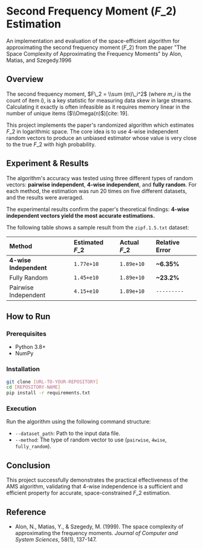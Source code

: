 

# Second Frequency Moment ($F\_2$) Estimation

An implementation and evaluation of the space-efficient algorithm for approximating the second frequency moment ($F\_2$) from the paper "The Space Complexity of Approximating the Frequency Moments" by Alon, Matias, and Szegedy.1996


## Overview

The second frequency moment, $F\_2 = \\sum (m)\_i^2$ (where $m\_i$ is the count of item *i*), is a key statistic for measuring data skew in large streams. Calculating it exactly is often infeasible as it requires memory linear in the number of unique items ($\\Omega(n)$)[cite: 19].

This project implements the paper's randomized algorithm which estimates $F\_2$ in logarithmic space.
The core idea is to use 4-wise independent random vectors to produce an unbiased estimator whose value is very close to the true $F\_2$ with high probability.

## Experiment & Results

The algorithm's accuracy was tested using three different types of random vectors: **pairwise independent**, **4-wise independent**, and **fully random**. For each method, the estimation was run 20 times on five different datasets, and the results were averaged.

The experimental results confirm the paper's theoretical findings: **4-wise independent vectors yield the most accurate estimations.**

The following table shows a sample result from the `zipf.1.5.txt` dataset:

| Method | Estimated $F\_2$ | Actual $F\_2$ | Relative Error |
| :--- |:-----------------| :--- |:---------------|
| **4-wise Independent** | `1.77e+10`       | `1.89e+10` | **\~6.35%**    |
| Fully Random | `1.45+e10`       | `1.89e+10` | **\~23.2%**    |
| Pairwise Independent | `4.15+e10`       | `1.89e+10` | `---------`    |

## How to Run

### Prerequisites

  * Python 3.8+
  * NumPy

### Installation

```bash
git clone [URL-TO-YOUR-REPOSITORY]
cd [REPOSITORY-NAME]
pip install -r requirements.txt
```

### Execution

Run the algorithm using the following command structure:



  * `--dataset_path`: Path to the input data file.
  * `--method`: The type of random vector to use (`pairwise`, `4wise`, `fully_random`).

## Conclusion

This project successfully demonstrates the practical effectiveness of the AMS algorithm, validating that 4-wise independence is a sufficient and efficient property for accurate, space-constrained $F\_2$ estimation.

## Reference

  * Alon, N., Matias, Y., & Szegedy, M. (1999). The space complexity of approximating the frequency moments. *Journal of Computer and System Sciences*, 58(1), 137-147.